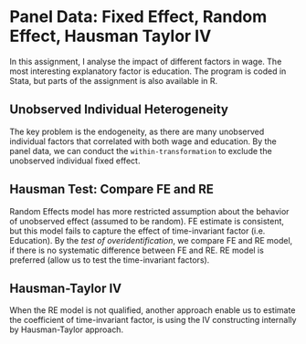 # Panel Data: Fixed Effect, Random Effect, Hausman Taylor IV

In this assignment, I analyse the impact of different factors in wage. 
The most interesting explanatory factor is education. 
The program is coded in Stata, but parts of the assignment is also available in R. 

## Unobserved Individual Heterogeneity
The key problem is the endogeneity, as there are many unobserved individual factors that correlated with both wage and education. 
By the panel data, we can conduct the `within-transformation` to exclude the unobserved individual fixed effect. 

## Hausman Test: Compare FE and RE
Random Effects model has more restricted assumption about the behavior of unobserved effect (assumed to be random). 
FE estimate is consistent, but this model fails to capture the effect of time-invariant factor (i.e. Education).
By the *test of overidentification*, we compare FE and RE model, if there is no systematic difference between FE and RE. RE model is preferred (allow us to test the time-invariant factors). 

## Hausman-Taylor IV
When the RE model is not qualified, another approach enable us to estimate the coefficient of time-invariant factor, is using the IV constructing internally by Hausman-Taylor approach. 
